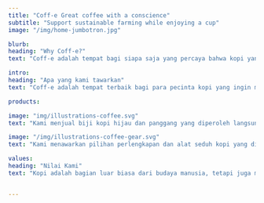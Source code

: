 ```yaml
---
title: "Coff-e Great coffee with a conscience"
subtitle: "Support sustainable farming while enjoying a cup"
image: "/img/home-jumbotron.jpg"

blurb:
heading: "Why Coff-e?"
text: "Coff-e adalah tempat bagi siapa saja yang percaya bahwa kopi yang enak tidak hanya harus memiliki rasa yang luar biasa, tetapi juga membawa dampak positif. Kami mendapatkan biji kopi langsung dari petani skala kecil yang berkelanjutan dan memastikan sebagian dari keuntungan kami dikembalikan kepada komunitas mereka."

intro:
heading: "Apa yang kami tawarkan"
text: "Coff-e adalah tempat terbaik bagi para pecinta kopi yang ingin mengetahui asal usul kopi mereka dan mendukung para petani yang menanamnya. Kami serius dalam produksi, pemanggangan, dan penyeduhan kopi, serta dengan senang hati berbagi pengetahuan ini kepada siapa pun."

products:

image: "img/illustrations-coffee.svg"
text: "Kami menjual biji kopi hijau dan panggang yang diperoleh langsung dari petani independen dan koperasi pertanian. Kami bangga menawarkan berbagai macam biji kopi yang ditanam dengan perhatian besar terhadap lingkungan dan komunitas lokal. Cek postingan kami atau hubungi kami langsung untuk ketersediaan terbaru."

image: "/img/illustrations-coffee-gear.svg"
text: "Kami menawarkan pilihan perlengkapan dan alat seduh kopi yang dikurasi dengan hati-hati untuk setiap selera dan tingkat pengalaman. Baik Anda memanggang biji kopi sendiri atau baru saja membeli french press pertama Anda, Anda akan menemukan peralatan yang Anda sukai di toko kami."

values:
heading: "Nilai Kami"
text: "Kopi adalah bagian luar biasa dari budaya manusia, tetapi juga memiliki sisi gelap – kolonialisme dan eksploitasi sumber daya alam serta tenaga kerja. Kami ingin mengubahnya dan mengembalikan perdagangan kopi ke esensi aslinya yang menyegarkan, memberdayakan, dan menyatukan manusia."


---
```


